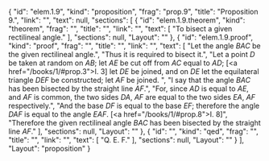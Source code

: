 {
  "id": "elem.1.9",
  "kind": "proposition",
  "frag": "prop.9",
  "title": "Proposition 9.",
  "link": "",
  "text": null,
  "sections": [
    {
      "id": "elem.1.9.theorem",
      "kind": "theorem",
      "frag": "",
      "title": "",
      "link": "",
      "text": [
        "To bisect a given rectilineal angle."
      ],
      "sections": null,
      "Layout": ""
    },
    {
      "id": "elem.1.9.proof",
      "kind": "proof",
      "frag": "",
      "title": "",
      "link": "",
      "text": [
        "Let the angle <var>BAC</var> be the given rectilineal angle.",
        "Thus it is required to bisect it.",
        "Let a point <var>D</var> be taken at random on <var>AB</var>; let <var>AE</var> be cut off from <var>AC</var> equal to <var>AD</var>; [<a href=\"/books/1/#prop.3\">I. 3</a>] let <var>DE</var> be joined, and on <var>DE</var> let the equilateral triangle <var>DEF</var> be constructed; let <var>AF</var> be joined. ",
        "I say that the angle <var>BAC</var> has been bisected by the straight line <var>AF</var>.",
        "For, since <var>AD</var> is equal to <var>AE</var>, and <var>AF</var> is common, the two sides <var>DA</var>, <var>AF</var> are equal to the two sides <var>EA</var>, <var>AF</var> respectively.",
        "And the base <var>DF</var> is equal to the base <var>EF</var>; therefore the angle <var>DAF</var> is equal to the angle <var>EAF</var>. [<a href=\"/books/1/#prop.8\">I. 8</a>]",
        "Therefore the given rectilineal angle <var>BAC</var> has been bisected by the straight line <var>AF</var>."
      ],
      "sections": null,
      "Layout": ""
    },
    {
      "id": "",
      "kind": "qed",
      "frag": "",
      "title": "",
      "link": "",
      "text": [
        "Q. E. F."
      ],
      "sections": null,
      "Layout": ""
    }
  ],
  "Layout": "proposition"
}
